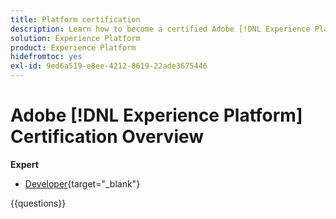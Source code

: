 ```yaml
---
title: Platform certification
description: Learn how to become a certified Adobe [!DNL Experience Platform] Expert.
solution: Experience Platform
product: Experience Platform
hidefromtoc: yes
exl-id: 9ed6a519-e8ee-4212-8619-22ade3675446
---
```

# Adobe [!DNL Experience Platform] Certification Overview

**Expert**

* [Developer](/help/certifications/aep/aep-e-foundations.md){target="_blank"} <!--AD0-E601-->

{{questions}}

